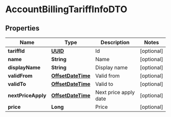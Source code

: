 # AccountBillingTariffInfoDTO

## Properties
Name | Type | Description | Notes
------------ | ------------- | ------------- | -------------
**tariffId** | [**UUID**](UUID.md) | Id |  [optional]
**name** | **String** | Name |  [optional]
**displayName** | **String** | Display name |  [optional]
**validFrom** | [**OffsetDateTime**](OffsetDateTime.md) | Valid from |  [optional]
**validTo** | [**OffsetDateTime**](OffsetDateTime.md) | Valid to |  [optional]
**nextPriceApply** | [**OffsetDateTime**](OffsetDateTime.md) | Next price apply date |  [optional]
**price** | **Long** | Price |  [optional]

